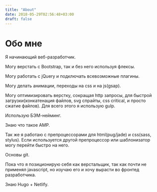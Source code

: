 ```yaml
---
title: "About"
date: 2018-05-29T02:56:48+03:00
draft: false
---
```


# Обо мне 

Я начинающий веб-разработчик. 

Могу верстать с Bootstrap, так и без него используя флексы. 

Могу работать с jQuery и подключать всевозможные плагины. 

Могу делать анимации, переходы на css и на js(gsap). 

Могу оптимизировать верстку, сокращая http запросы, для быстрой загрузки(конкатенация файлов, svg спрайты, css critical, и просто сжатие файлов). Для всего этого я использую gulp. 

Использую БЭМ-нейминг. 

Знаю что такое AMP. 

Так же я работаю с препроцессорами для html(pug/jade) и css(sass, stylus). Если используется другой препроцессор или шаблонизатор могу перейти быстро на него. 

Основы git. 

Пока что я позиционирую себя как верстальщик, так как почти не применял javascript, но изучаю его и хочу вырасти во фронтед разработчика. 

Знаю Hugo + Netlify.